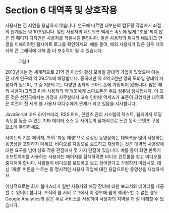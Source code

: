 # Section 6 대역폭 및 상호작용

사용자는 긴 지연을 용납하지 않습니다. 연구에 따르면 대부분의 컴퓨팅 작업에서 좌절의 한계점은 약 10초입니다. 일반 사용자의 네트워크 액세스 속도에 맞게 "조정"되지 않은 웹 페이지 디자인은 사용자를 좌절시킬 뿐입니다. 일반 사용자의 위치와 네트워크 연결을 이해하려면 웹사이트 로그를 확인하세요. 예를 들어, 해외 사용자가 많은 경우 페이지의 큰 그래픽에 대해 좀 더 보수적이 될 수 있습니다.

<figure>
  <img id="figure1" alt="" src="/images/part/7/4.png">
  <figcaption>
    그림 1
  </figcaption>
</figure>

2013년에는 전 세계적으로 21억 건 이상의 활성 모바일 광대역 가입이 있었으며 이는 전 세계 인구의 약 29.5%에 해당합니다. 중국에만 약 4억 2천만 명의 모바일 광대역 사용자가 있으며, 그 중 3분의 2는 다양한 종류의 스마트폰에 가입되어 있습니다. 많은 해외 사용자(그리고 미국 사용자의 약 1/3)에게 스마트폰은 주요 컴퓨팅 장치입니다. 이 모든 것은 선진국에서는 가정과 사무실에서 고속 인터넷 액세스가 표준이 되었지만 대역폭은 여전히 전 세계 웹 사용자 대다수에게 문제가 되고 있음을 시사합니다.

JavaScript 코드 라이브러리, RSS 피드, 콘텐츠 관리 시스템의 텍스트, 웹페이지 로딩 속도를 늦출 수 있는 기타 데이터 소스 등 사이트의 잠재적으로 느린 동적 콘텐츠 구성 요소에 주의하세요.

사이트의 기본 페이지, 특히 '자동 재생'으로 설정된 동영상에는 대역폭을 많이 사용하는 동영상을 포함하지 마세요. 비디오를 자동으로 로드하고 재생하는 것은 대역폭 사용량에 대한 요구를 넘어 상호 작용 관점에서 몇 가지 단점이 있습니다. 예를 들어 화면 판독기 소프트웨어를 사용하는 사용자는 페이지를 탐색하려면 비디오 컨트롤을 찾고 비디오를 중지해야 합니다. 사람들이 비디오를 로드하고 보고 싶어한다고 가정하지 마십시오. 대신 '재생' 버튼을 누르는 등 명시적인 사용자 작업에 대한 응답으로만 동영상을 재생하세요.

이상적으로는 회사 웹마스터가 일반 사용자와 해당 장비에 대한 보고서와 데이터를 제공할 수 있어야 합니다. 조직의 웹 서버 로그에서 이 정보에 쉽게 액세스할 수 없는 경우 Google Analytics와 같은 무료 서비스를 사용하여 사용자의 지역을 더 잘 이해할 수 있습니다.
